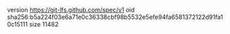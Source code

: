version https://git-lfs.github.com/spec/v1
oid sha256:b5a224f03e6a71e0c36338cbf98b5532e5efe94fa6581372122d91fa10c15111
size 11482
